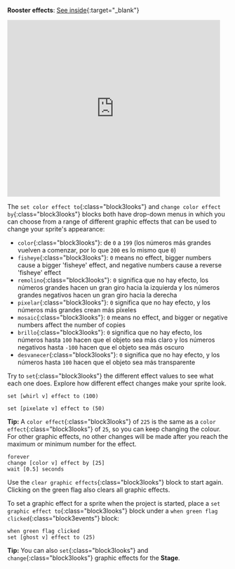 **Rooster effects**: [See inside](https://scratch.mit.edu/projects/435730522/editor){:target="_blank"}

<div class="scratch-preview">
  <iframe allowtransparency="true" width="485" height="402" src="https://scratch.mit.edu/projects/embed/435730522/?autostart=false" frameborder="0"></iframe>
</div>

The `set color effect to`{:class="block3looks"} and `change color effect by`{:class="block3looks"} blocks both have drop-down menus in which you can choose from a range of different graphic effects that can be used to change your sprite's appearance:

+ `color`{:class="block3looks"}: de `0` a `199` (los números más grandes vuelven a comenzar, por lo que `200` es lo mismo que `0`)
+ `fisheye`{:class="block3looks"}: `0` means no effect, bigger numbers cause a bigger 'fisheye' effect, and negative numbers cause a reverse 'fisheye' effect
+ `remolino`{:class="block3looks"}: `0` significa que no hay efecto, los números grandes hacen un gran giro hacia la izquierda y los números grandes negativos hacen un gran giro hacia la derecha
+ `pixelar`{:class="block3looks"}: `0` significa que no hay efecto, y los números más grandes crean más píxeles
+ `mosaic`{:class="block3looks"}: `0` means no effect, and bigger or negative numbers affect the number of copies
+ `brillo`{:class="block3looks"}: `0` significa que no hay efecto, los números hasta `100` hacen que el objeto sea más claro y los números negativos hasta `-100` hacen que el objeto sea más oscuro
+ `desvanecer`{:class="block3looks"}: `0` significa que no hay efecto, y los números hasta `100` hacen que el objeto sea más transparente

Try to `set`{:class="block3looks"} the different effect values to see what each one does. Explore how different effect changes make your sprite look.

```blocks3
set [whirl v] effect to (100)

set [pixelate v] effect to (50)
```

**Tip:** A `color effect`{:class="block3looks"} of `225` is the same as a `color effect`{:class="block3looks"} of `25`, so you can keep changing the colour. For other graphic effects, no other changes will be made after you reach the maximum or minimum number for the effect.

```blocks3
forever
change [color v] effect by [25]
wait [0.5] seconds
```

Use the `clear graphic effects`{:class="block3looks"} block to start again. Clicking on the green flag also clears all graphic effects.

To set a graphic effect for a sprite when the project is started, place a `set graphic effect to`{:class="block3looks"} block under a `when green flag clicked`{:class="block3events"} block:

```blocks3
when green flag clicked
set [ghost v] effect to (25)
```

**Tip:** You can also `set`{:class="block3looks"} and `change`{:class="block3looks"} graphic effects for the **Stage**.

